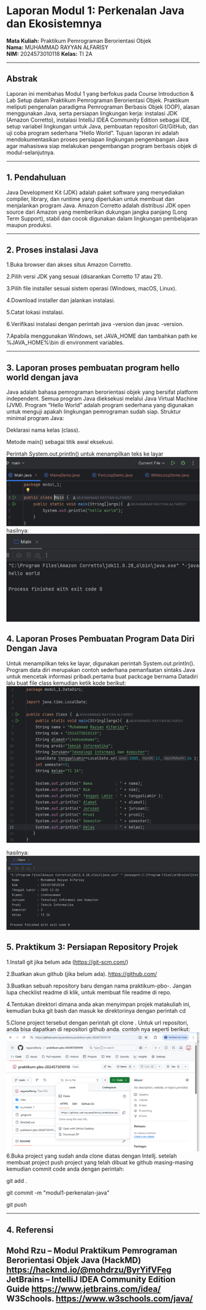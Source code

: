 # Laporan Modul 1: Perkenalan Java dan Ekosistemnya
**Mata Kuliah:** Praktikum Pemrograman Berorientasi Objek   
**Nama:** MUHAMMAD RAYYAN ALFARISY  
**NIM:** 2024573010118
**Kelas:** TI 2A

---

## Abstrak
Laporan ini membahas Modul 1 yang berfokus pada Course Introduction & Lab Setup dalam Praktikum Pemrograman Berorientasi Objek. Praktikum meliputi pengenalan paradigma Pemrograman Berbasis Objek (OOP), alasan menggunakan Java, serta persiapan lingkungan kerja: instalasi JDK (Amazon Corretto), instalasi IntelliJ IDEA Community Edition sebagai IDE, setup variabel lingkungan untuk Java, pembuatan repositori Git/GitHub, dan uji coba program sederhana “Hello World”. Tujuan laporan ini adalah mendokumentasikan proses persiapan lingkungan pengembangan Java agar mahasiswa siap melakukan pengembangan program berbasis objek di modul-selanjutnya.

---

## 1. Pendahuluan

Java Development Kit (JDK) adalah paket software yang menyediakan compiler, library, dan runtime yang diperlukan untuk membuat dan menjalankan program Java. Amazon Corretto adalah distribusi JDK open source dari Amazon yang memberikan dukungan jangka panjang (Long Term Support), stabil dan cocok digunakan dalam lingkungan pembelajaran maupun produksi.

---

## 2. Proses instalasi Java

1.Buka browser dan akses situs Amazon Corretto.

2.Pilih versi JDK yang sesuai (disarankan Corretto 17 atau 21).

3.Pilih file installer sesuai sistem operasi (Windows, macOS, Linux).

4.Download installer dan jalankan instalasi.

5.Catat lokasi instalasi.

6.Verifikasi instalasi dengan perintah java -version dan javac -version.

7.Apabila menggunakan Windows, set JAVA_HOME dan tambahkan path ke %JAVA_HOME%\bin di environment variables.

---

## 3. Laporan proses pembuatan program hello world dengan java
Java adalah bahasa pemrograman berorientasi objek yang bersifat platform independent. Semua program Java dieksekusi melalui Java Virtual Machine (JVM). Program “Hello World” adalah program sederhana yang digunakan untuk menguji apakah lingkungan pemrograman sudah siap.
Struktur minimal program Java:

Deklarasi nama kelas (class).

Metode main() sebagai titik awal eksekusi.

Perintah System.out.println() untuk menampilkan teks ke layar
![](gambar/gambar.png)
hasilnya:
![](gambar/hasil3.png)

## 4. Laporan Proses Pembuatan Program Data Diri Dengan Java
Untuk menampilkan teks ke layar, digunakan perintah System.out.println(). Program data diri merupakan contoh sederhana pemanfaatan sintaks Java untuk mencetak informasi pribadi.pertama buat packcage bernama Datadiri lalu buat file class kemudian ketik 
kode berikut:
![](gambar/gambar2.png)

hasilnya:
![](gambar/hasil2.png)

## 5. Praktikum 3: Persiapan Repository Projek
1.Install git jika belum ada (https://git-scm.com/)

2.Buatkan akun github (jika belum ada). https://github.com/

3.Buatkan sebuah repository baru dengan nama praktikum-pbo-<nim anda>. Jangan lupa checklist readme di klik, untuk membuat file readme di repo.

4.Tentukan direktori dimana anda akan menyimpan projek matakuliah ini, kemudian buka git bash dan masuk ke direktorinya dengan perintah cd <nama direktori>

5.Clone project tersebut dengan perintah git clone <url repositori>. Untuk url repositori, anda bisa dapatkan di repositori github anda. contoh nya seperti berikut:
![](gambar/gambar3.png)
6.Buka project yang sudah anda clone diatas dengan Intellj.
setelah membuat project push project yang telah dibuat ke github masing-masing kemudian commit code anda dengan perintah:

git add .

git commit -m "modul1-perkenalan-java"

git push

---

## 4. Referensi
Mohd Rzu – Modul Praktikum Pemrograman Berorientasi Objek Java (HackMD)
https://hackmd.io/@mohdrzu/ByrYifVFeg
JetBrains – IntelliJ IDEA Community Edition Guide
https://www.jetbrains.com/idea/
W3Schools. https://www.w3schools.com/java/
---
